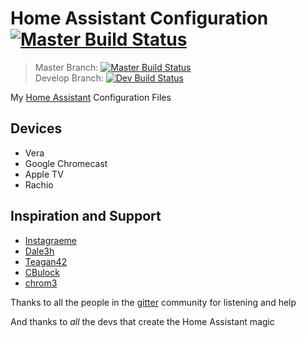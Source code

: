 # Home Assistant Configuration [![Master Build Status](https://travis-ci.org/mrreyes512/HomeAssistant.svg?branch=master)](https://travis-ci.org/mrreyes512/HomeAssistant)


> Master Branch:    [![Master Build Status](https://travis-ci.org/mrreyes512/HomeAssistant.svg?branch=master)](https://travis-ci.org/mrreyes512/HomeAssistant)\
> Develop Branch:   [![Dev Build Status](https://travis-ci.org/mrreyes512/HomeAssistant.svg?branch=develop)](https://travis-ci.org/mrreyes512/HomeAssistant)


My [Home Assistant](https://home-assistant.io/) Configuration Files

## Devices

- Vera
- Google Chromecast
- Apple TV
- Rachio

## Inspiration and Support

- [Instagraeme](https://github.com/Instagraeme/Home-Assistant-Configuration/raw/master/HomeAssistant.gif)
- [Dale3h](https://github.com/dale3h/homeassistant-config) 
- [Teagan42](https://github.com/Teagan42/HomeAssistantConfig)
- [CBulock](https://github.com/cbulock/home-assistant-configs)
- [chrom3](https://github.com/chrom3)

Thanks to all the people in the [gitter](https://gitter.im/home-assistant/home-assistant) community for listening and help

And thanks to *all* the devs that create the Home Assistant magic
